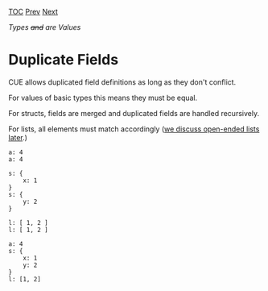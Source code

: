 [TOC](Readme.md) [Prev](hidden.md) [Next](bottom.md)

_Types ~~and~~ are Values_

# Duplicate Fields

CUE allows duplicated field definitions as long as they don't conflict.

For values of basic types this means they must be equal.

For structs, fields are merged and duplicated fields are handled recursively.

For lists, all elements must match accordingly
([we discuss open-ended lists later](lists.md).)

<!-- CUE editor -->
```
a: 4
a: 4

s: {
    x: 1
}
s: {
    y: 2
}

l: [ 1, 2 ]
l: [ 1, 2 ]
```

<!-- result -->
```
a: 4
s: {
    x: 1
    y: 2
}
l: [1, 2]
```
